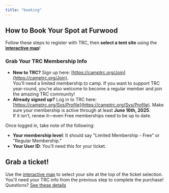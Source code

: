 ```yaml
---
title: "booking"
---
```


## How to Book Your Spot at Furwood

Follow these steps to register with TRC, then **select a tent site** using the [**interactive map**](#widget)!

### Grab Your TRC Membership Info
- **New to TRC?** Sign up here: [https://camptrc.org/Join](https://camptrc.org/Join).  
  You'll need a limited membership to camp. If you want to support TRC year-round, you're also welcome to become a regular member and join the amazing TRC community!
- **Already signed up?** Log in to TRC here: [https://camptrc.org/Sys/Profile](https://camptrc.org/Sys/Profile).
  Make sure your membership is active through at least **June 16th, 2025**.  
  If it isn’t, renew it—even Free memberships need to be up to date.

Once logged in, take note of the following:
- **Your membership level**: It should say "Limited Membership - Free" or "Regular Membership."
- **Your User ID**: You’ll need this for your ticket.

## Grab a ticket!

Use the [interactive map](#widget) to select your site at the top of the ticket selection. You'll need your TRC info from the previous step to complete the purchase! Questions? [See these details](#faqs)
